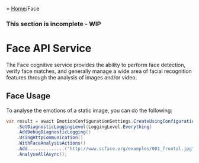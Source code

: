 = [Home](/README.md)/Face

### This section is incomplete - WIP

# Face API Service
The Face cognitive service provides the ability to perform face detection, verify face matches, and generally manage a wide area of facial recognition features through the analysis of images and/or video.

## Face Usage
To analyse the emotions of a static image, you can do the following:
```c#
var result = await EmotionConfigurationSettings.CreateUsingConfigurationKeys("YOUR-API-KEY", LocationKeyIdentifier.WestUs)
    .SetDiagnosticLoggingLevel(LoggingLevel.Everything)
    .AddDebugDiagnosticLogging()
    .UsingHttpCommunication()
    .WithFaceAnalysisActions()
    .Add..............("http://www.scface.org/examples/001_frontal.jpg")
    .AnalyseAllAsync();
```
